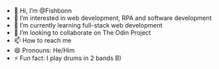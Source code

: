 - 👋 Hi, I’m @Fishbonn
- 👀 I’m interested in web development, RPA and software development
- 🌱 I’m currently learning full-stack web development
- 💞️ I’m looking to collaborate on The Odin Project
- 📫 How to reach me 
- 😄 Pronouns: He/Him
- ⚡ Fun fact: I play drums in 2 bands B)

<!---
Fishbonn/Fishbonn is a ✨ special ✨ repository because its `README.md` (this file) appears on your GitHub profile.
You can click the Preview link to take a look at your changes.
--->
